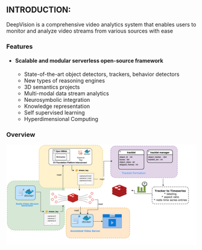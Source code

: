 ## INTRODUCTION:

DeepVision is a comprehensive video analytics system that enables users to monitor and analyze video streams from various sources with ease

### Features
* #### Scalable and modular serverless open-source framework
  * State-of-the-art object detectors, trackers, behavior detectors
  * New types of reasoning engines
  * 3D semantics projects
  * Multi-modal data stream analytics
  * Neurosymbolic integration
  * Knowledge representation
  * Self supervised learning 
  * Hyperdimensional Computing

### Overview
![img.png](images/overview.png)


